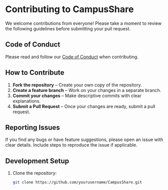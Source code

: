 # Contributing to CampusShare

We welcome contributions from everyone! Please take a moment to review the following guidelines before submitting your pull request.

## Code of Conduct
Please read and follow our [Code of Conduct](./CODE_OF_CONDUCT.md) when contributing.

## How to Contribute
1. **Fork the repository** – Create your own copy of the repository.
2. **Create a feature branch** – Work on your changes in a separate branch.
3. **Commit your changes** – Make descriptive commits with clear explanations.
4. **Submit a Pull Request** – Once your changes are ready, submit a pull request.

## Reporting Issues
If you find any bugs or have feature suggestions, please open an issue with clear details. Include steps to reproduce the issue if applicable.

## Development Setup
1. Clone the repository:  
   ```bash
   git clone https://github.com/yourusername/CampusShare.git